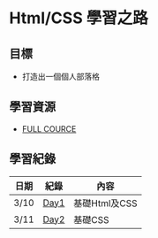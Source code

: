 # Html/CSS 學習之路

## 目標
* 打造出一個個人部落格

## 學習資源
* [FULL COURCE](https://www.youtube.com/watch?v=G3e-cpL7ofc&list=WL&index=3&t=4381s)

## 學習紀錄
|日期|紀錄|內容|
|-|-|-|
|3/10|[Day1](Day1.md)|基礎Html及CSS|
|3/11|[Day2](Day2.md)|基礎CSS|
